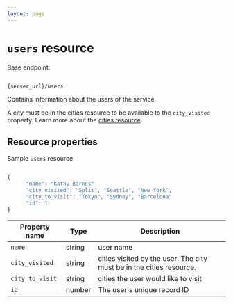 ```yaml
---
layout: page
---
```


# `users` resource

Base endpoint:

```shell

{server_url}/users
```

Contains information about the users of the service.

A city must be in the cities resource to be available to the `city_visited` property. Learn more about the [cities resource](cities.md).

## Resource properties

Sample `users` resource

```js

{
      "name": "Kathy Barnes"
      "city_visited": "Split", "Seattle", "New York",
      "city_to_visit": "Tokyo", "Sydney", "Barcelona"
      "id": 1
}
```

| Property name | Type | Description |
| ------------- | ----------- | ----------- |
| `name` | string | user name |
| `city_visited` | string | cities visited by the user. The city must be in the cities resource. |
| `city_to_visit` | string | cities the user would like to visit|
| `id` | number | The user's unique record ID |

<!-- ## READ

* [Get all tasks _(coming soon)_](#resource-properties)
* [Get task by ID _(coming soon)_](#resource-properties)
* [Get task by user ID _(coming soon)_](#resource-properties) -->
